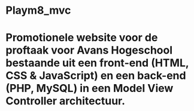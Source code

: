 # Playm8_mvc

# Promotionele website voor de proftaak voor Avans Hogeschool bestaande uit een front-end (HTML, CSS & JavaScript) en een back-end (PHP, MySQL) in een Model View Controller architectuur.
